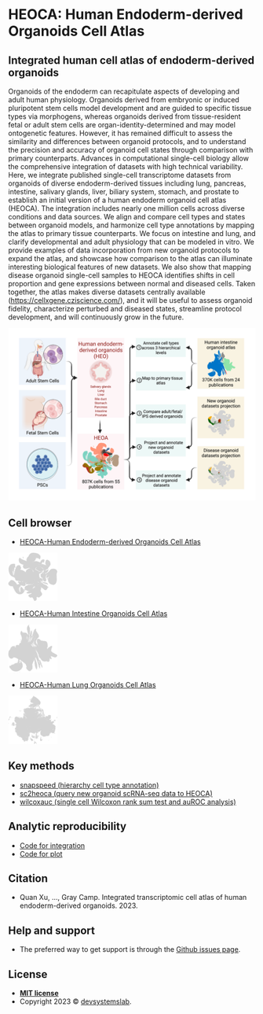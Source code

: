 # HEOCA: Human Endoderm-derived Organoids Cell Atlas

## Integrated human cell atlas of endoderm-derived organoids 
Organoids of the endoderm can recapitulate aspects of developing and adult human physiology. Organoids derived from embryonic or induced pluripotent stem cells model development and are guided to specific tissue types via morphogens, whereas organoids derived from tissue-resident fetal or adult stem cells are organ-identity-determined and may model ontogenetic features. However, it has remained difficult to assess the similarity and differences between organoid protocols, and to understand the precision and accuracy of organoid cell states through comparison with primary counterparts. Advances in computational single-cell biology allow the comprehensive integration of datasets with high technical variability. Here, we integrate published single-cell transcriptome datasets from organoids of diverse endoderm-derived tissues including lung, pancreas, intestine, salivary glands, liver, biliary system, stomach, and prostate to establish an initial version of a human endoderm organoid cell atlas (HEOCA). The integration includes nearly one million cells across diverse conditions and data sources. We align and compare cell types and states between organoid models, and harmonize cell type annotations by mapping the atlas to primary tissue counterparts. We focus on intestine and lung, and clarify developmental and adult physiology that can be modeled in vitro. We provide examples of data incorporation from new organoid protocols to expand the atlas, and showcase how comparison to the atlas can illuminate interesting biological features of new datasets. We also show that mapping disease organoid single-cell samples to HEOCA identifies shifts in cell proportion and gene expressions between normal and diseased cells. Taken together, the atlas makes diverse datasets centrally available (https://cellxgene.cziscience.com/), and it will be useful to assess organoid fidelity, characterize perturbed and diseased states, streamline protocol development, and will continuously grow in the future. 

![](figures/fig1.png)

## Cell browser

* [HEOCA-Human Endoderm-derived Organoids Cell Atlas](https://cellxgene.cziscience.com/e/6725ee8e-ef5b-4e68-8901-61bd14a1fe73.cxg/)
<p float="left">
<img src="figures/heoca.png" width="100" />
</p>

* [HEOCA-Human Intestine Organoids Cell Atlas](https://cellxgene.cziscience.com/e/776a1e4a-f141-49bb-9978-d0588a4cee9f.cxg/)
<p float="left">
<img src="figures/hioca.png" width="100" />
</p>

* [HEOCA-Human Lung Organoids Cell Atlas](https://cellxgene.cziscience.com/e/569bce19-14c3-436f-bebf-543e5ea025dc.cxg/)
<p float="left">
<img src="figures/hloca.png" width="100" />
</p>

 
## Key methods
* [snapspeed (hierarchy cell type annotation)](https://github.com/devsystemslab/snapseed)
* [sc2heoca (query new organoid scRNA-seq data to HEOCA)](https://github.com/devsystemslab/sc2heoca)
* [wilcoxauc (single cell Wilcoxon rank sum test and auROC analysis)](https://github.com/bioqxu/wilcoxauc)

## Analytic reproducibility
* [Code for integration](https://github.com/devsystemslab/HEOCA/tree/main/scripts)
* [Code for plot](https://github.com/devsystemslab/HEOCA/tree/main/notebooks)

## Citation
* Quan Xu, ..., Gray Camp. Integrated transcriptomic cell atlas of human endoderm-derived organoids. 2023.

## Help and support
* The preferred way to get support is through the [Github issues page](https://github.com/devsystemslab/HEOCA/issues).

## License
- **[MIT license](http://opensource.org/licenses/mit-license.php)** 
- Copyright 2023 © <a href="https://github.com/devsystemslab" target="_blank">devsystemslab</a>.

